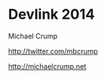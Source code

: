 Devlink 2014
================

Michael Crump 

http://twitter.com/mbcrump

http://michaelcrump.net

